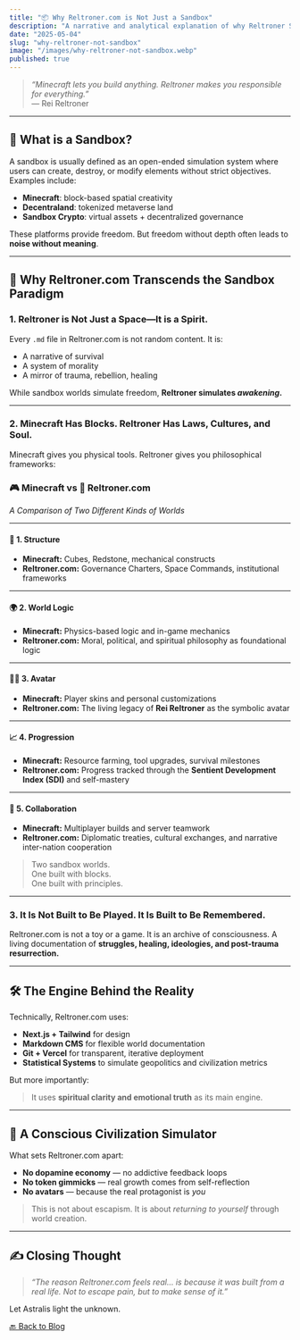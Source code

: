 ```yaml
---
title: "📦 Why Reltroner.com is Not Just a Sandbox"
description: "A narrative and analytical explanation of why Reltroner Studio transcends sandbox simulations and becomes a conscious civilization engine."
date: "2025-05-04"
slug: "why-reltroner-not-sandbox"
image: "/images/why-reltroner-not-sandbox.webp"
published: true
---
```


> _“Minecraft lets you build anything. Reltroner makes you responsible for everything.”_  
> — Rei Reltroner

---

## 🧠 What is a Sandbox?
A sandbox is usually defined as an open-ended simulation system where users can create, destroy, or modify elements without strict objectives. Examples include:

- **Minecraft**: block-based spatial creativity
- **Decentraland**: tokenized metaverse land
- **Sandbox Crypto**: virtual assets + decentralized governance

These platforms provide freedom. But freedom without depth often leads to **noise without meaning**.

---

## 🌌 Why Reltroner.com Transcends the Sandbox Paradigm

### 1. **Reltroner is Not Just a Space—It is a Spirit.**
Every `.md` file in Reltroner.com is not random content. It is:
- A narrative of survival
- A system of morality
- A mirror of trauma, rebellion, healing

While sandbox worlds simulate freedom,
**Reltroner simulates _awakening_.**

---

### 2. **Minecraft Has Blocks. Reltroner Has Laws, Cultures, and Soul.**
Minecraft gives you physical tools.
Reltroner gives you philosophical frameworks:

### 🎮 Minecraft vs 🧠 Reltroner.com  
_A Comparison of Two Different Kinds of Worlds_

---

#### 🧱 1. Structure
- **Minecraft:** Cubes, Redstone, mechanical constructs  
- **Reltroner.com:** Governance Charters, Space Commands, institutional frameworks

---

#### 🌍 2. World Logic
- **Minecraft:** Physics-based logic and in-game mechanics  
- **Reltroner.com:** Moral, political, and spiritual philosophy as foundational logic

---

#### 🧑‍🚀 3. Avatar
- **Minecraft:** Player skins and personal customizations  
- **Reltroner.com:** The living legacy of **Rei Reltroner** as the symbolic avatar

---

#### 📈 4. Progression
- **Minecraft:** Resource farming, tool upgrades, survival milestones  
- **Reltroner.com:** Progress tracked through the **Sentient Development Index (SDI)** and self-mastery

---

#### 🤝 5. Collaboration
- **Minecraft:** Multiplayer builds and server teamwork  
- **Reltroner.com:** Diplomatic treaties, cultural exchanges, and narrative inter-nation cooperation

> Two sandbox worlds.  
> One built with blocks.  
> One built with principles.

---

### 3. **It Is Not Built to Be Played. It Is Built to Be Remembered.**
Reltroner.com is not a toy or a game.
It is an archive of consciousness.
A living documentation of **struggles, healing, ideologies, and post-trauma resurrection.**

---

## 🛠️ The Engine Behind the Reality
Technically, Reltroner.com uses:
- **Next.js + Tailwind** for design
- **Markdown CMS** for flexible world documentation
- **Git + Vercel** for transparent, iterative deployment
- **Statistical Systems** to simulate geopolitics and civilization metrics

But more importantly:
> It uses **spiritual clarity and emotional truth** as its main engine.

---

## 🧬 A Conscious Civilization Simulator
What sets Reltroner.com apart:
- **No dopamine economy** — no addictive feedback loops
- **No token gimmicks** — real growth comes from self-reflection
- **No avatars** — because the real protagonist is *you*

> This is not about escapism. It is about *returning to yourself* through world creation.

---

## ✍️ Closing Thought
> _“The reason Reltroner.com feels real… is because it was built from a real life. Not to escape pain, but to make sense of it.”_

Let Astralis light the unknown.

[🔙 Back to Blog](https://www.reltroner.com/blog)
